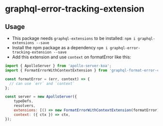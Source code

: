 graphql-error-tracking-extension
================================

## Usage

* This package needs `graphql-extensions` to be installed: `npm i graphql-extensions --save`
* Install the npm package as a dependency `npm i graphql-error-tracking-extension --save`
* Add this extension and use `context` on formatError like this:

```js
import { ApolloServer } from 'apollo-server-koa';
import { FormatErrorWithContextExtension } from 'graphql-format-error-context-extension';

const formatError = (err, context) => {
  // can use `err` and `context`
};

const server = new ApolloServer({
    typeDefs,
    resolvers,
    extensions: [() => new FormatErrorWithContextExtension(formatError)],
    context: ({ ctx }) => ctx,
});
```